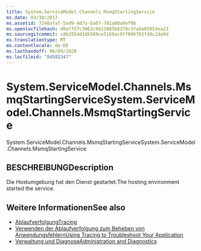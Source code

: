 ```yaml
---
title: System.ServiceModel.Channels.MsmqStartingService
ms.date: 03/30/2017
ms.assetid: 7248afaf-5ad9-4d7a-ba07-781a60a0ef9b
ms.openlocfilehash: d0aff57c3962c9623085b6378c3fa9a05053ea23
ms.sourcegitcommit: cdb295dd1db589ce5169ac9ff096f01fd0c2da9d
ms.translationtype: MT
ms.contentlocale: de-DE
ms.lasthandoff: 06/09/2020
ms.locfileid: "84582347"
---
```

# <a name="systemservicemodelchannelsmsmqstartingservice"></a><span data-ttu-id="d60eb-102">System.ServiceModel.Channels.MsmqStartingService</span><span class="sxs-lookup"><span data-stu-id="d60eb-102">System.ServiceModel.Channels.MsmqStartingService</span></span>
<span data-ttu-id="d60eb-103">System.ServiceModel.Channels.MsmqStartingService</span><span class="sxs-lookup"><span data-stu-id="d60eb-103">System.ServiceModel.Channels.MsmqStartingService</span></span>  
  
## <a name="description"></a><span data-ttu-id="d60eb-104">BESCHREIBUNG</span><span class="sxs-lookup"><span data-stu-id="d60eb-104">Description</span></span>  
 <span data-ttu-id="d60eb-105">Die Hostumgebung hat den Dienst gestartet.</span><span class="sxs-lookup"><span data-stu-id="d60eb-105">The hosting environment started the service.</span></span>  
  
## <a name="see-also"></a><span data-ttu-id="d60eb-106">Weitere Informationen</span><span class="sxs-lookup"><span data-stu-id="d60eb-106">See also</span></span>

- [<span data-ttu-id="d60eb-107">Ablaufverfolgung</span><span class="sxs-lookup"><span data-stu-id="d60eb-107">Tracing</span></span>](index.md)
- [<span data-ttu-id="d60eb-108">Verwenden der Ablaufverfolgung zum Beheben von Anwendungsfehlern</span><span class="sxs-lookup"><span data-stu-id="d60eb-108">Using Tracing to Troubleshoot Your Application</span></span>](using-tracing-to-troubleshoot-your-application.md)
- [<span data-ttu-id="d60eb-109">Verwaltung und Diagnose</span><span class="sxs-lookup"><span data-stu-id="d60eb-109">Administration and Diagnostics</span></span>](../index.md)
